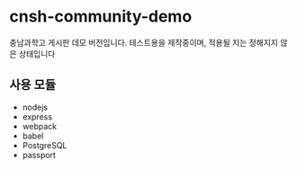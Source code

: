 # cnsh-community-demo
충남과학고 게시판 데모 버전입니다. 테스트용을 제작중이며, 적용될 지는 정해지지 않은 상태입니다


## 사용 모듈
- nodejs
- express
- webpack
- babel
- PostgreSQL
- passport
